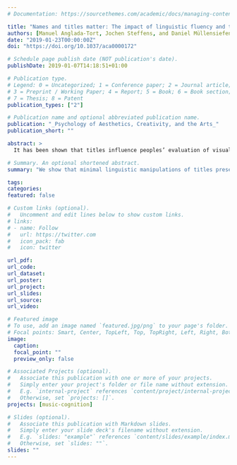 ```yaml
---
# Documentation: https://sourcethemes.com/academic/docs/managing-content/

title: "Names and titles matter: The impact of linguistic fluency and the affect heuristic on aesthetic and value judgements of music"
authors: [Manuel Anglada-Tort, Jochen Steffens, and Daniel Müllensiefen]
date: "2019-01-23T00:00:00Z"
doi: "https://doi.org/10.1037/aca0000172"

# Schedule page publish date (NOT publication's date).
publishDate: 2019-01-07T14:18:51+01:00

# Publication type.
# Legend: 0 = Uncategorized; 1 = Conference paper; 2 = Journal article;
# 3 = Preprint / Working Paper; 4 = Report; 5 = Book; 6 = Book section;
# 7 = Thesis; 8 = Patent
publication_types: ["2"]

# Publication name and optional abbreviated publication name.
publication: "_Psychology of Aesthetics, Creativity, and the Arts_"
publication_short: ""

abstract: >
  It has been shown that titles influence peoples’ evaluation of visual art. However, the question of whether titles and artist names affect listeners when evaluating music has not yet been investigated. By using two well-known cognitive heuristics, the authors investigated whether names presented with music pieces influenced aesthetic and value judgments of music. Experiment 1 (N = 48) focused on linguistic fluency. The same music excerpts were presented with easy-to-pronounce (fluent) and difficult-to-pronounce (disfluent) names. Experiment 2 (N = 100) studied the affect heuristic. The same music excerpts were presented with positive (e.g., Kiss), negative (e.g., Suicide), and neutral (e.g., Window) titles. In both studies, aesthetic and value judgments of music were significantly influenced by the linguistic manipulation of the names. Participants in Experiment 1 evaluated the same music more positively when presented with fluent names compared to disfluent names. In Experiment 2, presenting the music with negative titles resulted in the lowest judgments. Moreover, music excerpts presented with neutral and negative titles were remembered significantly more often than positive titles. Finally, a comparison of the music presented with and without titles indicated that music excerpts were more liked in the presence of titles than in their absence. The present research shows different ways in which aesthetic and value judgments can be influenced by the names presented with music. Results suggest that like any other human judgment, evaluations of music also rely on heuristic principles that do not necessarily depend on the aesthetic stimuli themselves. (PsycINFO Database Record (c) 2019 APA, all rights reserved).

# Summary. An optional shortened abstract.
summary: "We show that minimal linguistic manipulations of titles presented with music influence listeners’ aesthetic and value judgements, such as titles’ linguistic fluency or emotional content."

tags:
categories:
featured: false

# Custom links (optional).
#   Uncomment and edit lines below to show custom links.
# links:
# - name: Follow
#   url: https://twitter.com
#   icon_pack: fab
#   icon: twitter

url_pdf:
url_code:
url_dataset:
url_poster:
url_project:
url_slides:
url_source:
url_video:

# Featured image
# To use, add an image named `featured.jpg/png` to your page's folder. 
# Focal points: Smart, Center, TopLeft, Top, TopRight, Left, Right, BottomLeft, Bottom, BottomRight.
image:
  caption:
  focal_point: ""
  preview_only: false

# Associated Projects (optional).
#   Associate this publication with one or more of your projects.
#   Simply enter your project's folder or file name without extension.
#   E.g. `internal-project` references `content/project/internal-project/index.md`.
#   Otherwise, set `projects: []`.
projects: [music-cognition]

# Slides (optional).
#   Associate this publication with Markdown slides.
#   Simply enter your slide deck's filename without extension.
#   E.g. `slides: "example"` references `content/slides/example/index.md`.
#   Otherwise, set `slides: ""`.
slides: ""
---
```


